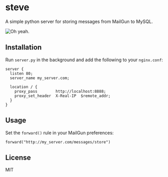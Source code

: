 # steve

A simple python server for storing messages from MailGun to MySQL.

![Oh yeah.](http://25.media.tumblr.com/tumblr_m8k7u4B9FT1r7vxcmo1_500.gif)

## Installation

Run `server.py` in the background and add the following to your `nginx.conf`:

```nginx
server {
  listen 80;
  server_name my_server.com;

  location / {
    proxy_pass        http://localhost:8888;
    proxy_set_header  X-Real-IP  $remote_addr;
  }
}
```

## Usage

Set the `forward()` rule in your MailGun preferences:

```text
forward("http://my_server.com/messages/store")
```

## License

MIT
